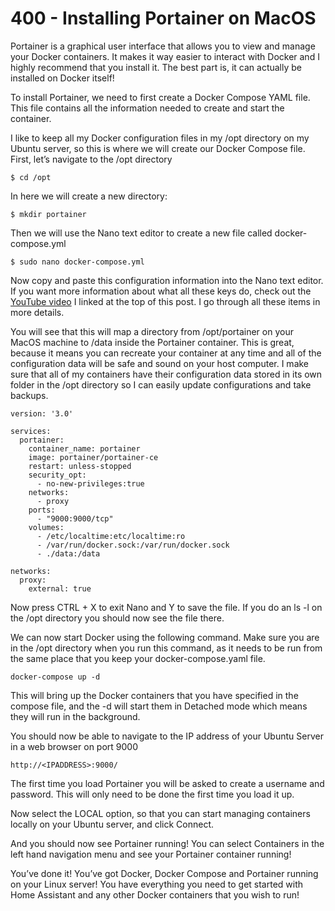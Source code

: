 # 400 - Installing Portainer on MacOS

Portainer is a graphical user interface that allows you to view and manage your Docker containers. It makes it way easier to interact with Docker and I highly recommend that you install it. The best part is, it can actually be installed on Docker itself!

To install Portainer, we need to first create a Docker Compose YAML file. This file contains all the information needed to create and start the container.

I like to keep all my Docker configuration files in my /opt directory on my Ubuntu server, so this is where we will create our Docker Compose file. First, let’s navigate to the /opt directory

```
$ cd /opt
```

In here we will create a new directory:

```
$ mkdir portainer
```

Then we will use the Nano text editor to create a new file called docker-compose.yml

```
$ sudo nano docker-compose.yml
```

Now copy and paste this configuration information into the Nano text editor. If you want more information about what all these keys do, check out the [YouTube video](https://www.youtube.com/watch?v=S-itdbqwj4I) I linked at the top of this post. I go through all these items in more details.

You will see that this will map a directory from /opt/portainer on your MacOS machine to /data inside the Portainer container. This is great, because it means you can recreate your container at any time and all of the configuration data will be safe and sound on your host computer. I make sure that all of my containers have their configuration data stored in its own folder in the /opt directory so I can easily update configurations and take backups.

```
version: '3.0'

services:
  portainer:
    container_name: portainer
    image: portainer/portainer-ce
    restart: unless-stopped
    security_opt:
      - no-new-privileges:true
    networks:  
      - proxy
    ports:
      - "9000:9000/tcp"
    volumes:
      - /etc/localtime:etc/localtime:ro
      - /var/run/docker.sock:/var/run/docker.sock
      - ./data:/data

networks:
  proxy:
    external: true
```

Now press CTRL + X to exit Nano and Y to save the file. If you do an ls -l on the /opt directory you should now see the file there.

We can now start Docker using the following command. Make sure you are in the /opt directory when you run this command, as it needs to be run from the same place that you keep your docker-compose.yaml file.

```
docker-compose up -d
```

This will bring up the Docker containers that you have specified in the compose file, and the -d will start them in Detached mode which means they will run in the background.

You should now be able to navigate to the IP address of your Ubuntu Server in a web browser on port 9000

```
http://<IPADDRESS>:9000/
```
  
The first time you load Portainer you will be asked to create a username and password. This will only need to be done the first time you load it up.
  
Now select the LOCAL option, so that you can start managing containers locally on your Ubuntu server, and click Connect.

And you should now see Portainer running! You can select Containers in the left hand navigation menu and see your Portainer container running!

You’ve done it! You’ve got Docker, Docker Compose and Portainer running on your Linux server! You have everything you need to get started with Home Assistant and any other Docker containers that you wish to run!
